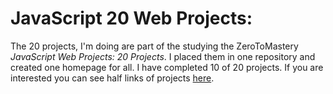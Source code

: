 # JavaScript 20 Web Projects:
The 20 projects, I'm doing are part of the studying the ZeroToMastery _JavaScript Web Projects: 20 Projects_. I placed them in one repository and created one homepage for all. I have completed 10 of 20 projects.
If you are interested you can see half links of projects [here](https://hasancbngl.github.io/js20webprojects/).